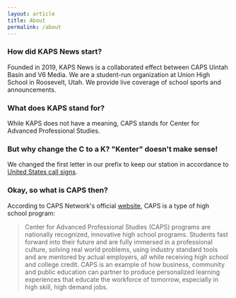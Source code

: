 ```yaml
---
layout: article
title: About
permalink: /about
---
```


<h3>How did KAPS News start?</h3>
<p>Founded in 2019, KAPS News is a collaborated effect between CAPS Uintah Basin and V6 Media. We are a student-run organization at Union High School in Roosevelt, Utah. We provide live coverage of school sports and announcements.</p>

<h3>What does KAPS stand for?</h3>
<p>While KAPS does not have a meaning, CAPS stands for Center for Advanced Professional Studies.</p>

<h3>But why change the C to a K? "Kenter" doesn't make sense!</h3>
<p>We changed the first letter in our prefix to keep our station in accordance to <a href="https://bigthink.com/strange-maps/602-land-of-the-k-home-of-the-w-americas-radio-nations">United States call signs</a>.</p>

<h3>Okay, so what is CAPS then?</h3>
<p>According to CAPS Network's official <a href="https://yourcapsnetwork.org/">website</a>, CAPS is a type of high school program:
<blockquote cite="https://yourcapsnetwork.org/">
Center for Advanced Professional Studies (CAPS) programs are nationally recognized, innovative high school programs. Students fast forward into their future and are fully immersed in a professional culture, solving real world problems, using industry standard tools and are mentored by actual employers, all while receiving high school and college credit. CAPS is an example of how business, community and public education can partner to produce personalized learning experiences that educate the workforce of tomorrow, especially in high skill, high demand jobs.
</blockquote>

<br>
